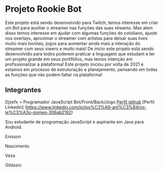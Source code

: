 
# Projeto Rookie Bot

Este projeto está sendo desenvolvido para Twitch, temos interesse em criar um Bot para auxiliar o streamer nas funções das suas streams.
Mas alem disso temos interesse em ajudar com algumas funções do cotidiano, ajuste nos overlays, aproximar o streamer com artistas para deixar suas lives muito mais bonitas, jogos para aumentar ainda mais a interação do streamer com seus viwers e muito mais!
De inicio este projeto está sendo desenvolvido para todos poderem praticar a linguagem que estudam e ter um projeto grande em seus portifólios, mas temos intenção em profissionalizar a plataforma!
Este projeto iniciou por volta de 2021 e estamos em processo de estruturação e planejamento, pensando em todas as funções que não podem faltar na plataforma!

## Integrantes

Djzefx = Programador JavaScript Bot/Front/Back/Jogo  [Perfil github](https://github.com/MesopotamiaAlpha) [Perfil Linkedin] (<https://www.linkedin.com/in/jos%C3%A9-ant%C3%B4nio-le%C3%A3o-gomes-306ab2192>)

Sou estudante de programação JavaScript e aspirante em Java para Android.


Enisson

Nascimento

Veza

Gildazio
